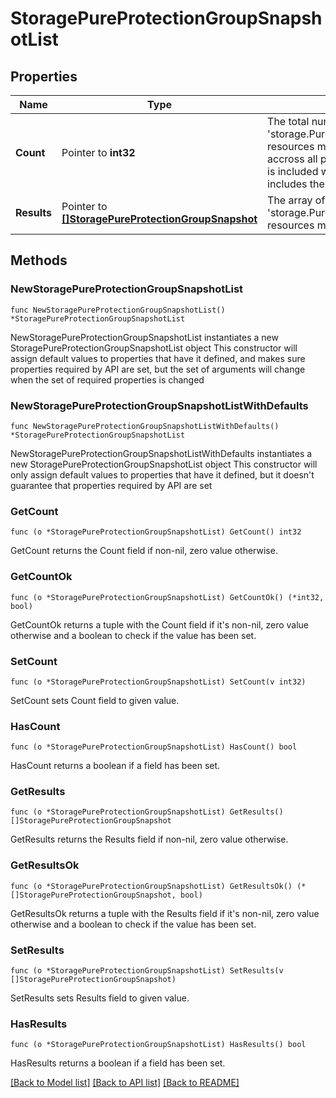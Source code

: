 # StoragePureProtectionGroupSnapshotList

## Properties

Name | Type | Description | Notes
------------ | ------------- | ------------- | -------------
**Count** | Pointer to **int32** | The total number of &#39;storage.PureProtectionGroupSnapshot&#39; resources matching the request, accross all pages. The &#39;Count&#39; attribute is included when the HTTP GET request includes the &#39;$inlinecount&#39; parameter. | [optional] 
**Results** | Pointer to [**[]StoragePureProtectionGroupSnapshot**](storage.PureProtectionGroupSnapshot.md) | The array of &#39;storage.PureProtectionGroupSnapshot&#39; resources matching the request. | [optional] 

## Methods

### NewStoragePureProtectionGroupSnapshotList

`func NewStoragePureProtectionGroupSnapshotList() *StoragePureProtectionGroupSnapshotList`

NewStoragePureProtectionGroupSnapshotList instantiates a new StoragePureProtectionGroupSnapshotList object
This constructor will assign default values to properties that have it defined,
and makes sure properties required by API are set, but the set of arguments
will change when the set of required properties is changed

### NewStoragePureProtectionGroupSnapshotListWithDefaults

`func NewStoragePureProtectionGroupSnapshotListWithDefaults() *StoragePureProtectionGroupSnapshotList`

NewStoragePureProtectionGroupSnapshotListWithDefaults instantiates a new StoragePureProtectionGroupSnapshotList object
This constructor will only assign default values to properties that have it defined,
but it doesn't guarantee that properties required by API are set

### GetCount

`func (o *StoragePureProtectionGroupSnapshotList) GetCount() int32`

GetCount returns the Count field if non-nil, zero value otherwise.

### GetCountOk

`func (o *StoragePureProtectionGroupSnapshotList) GetCountOk() (*int32, bool)`

GetCountOk returns a tuple with the Count field if it's non-nil, zero value otherwise
and a boolean to check if the value has been set.

### SetCount

`func (o *StoragePureProtectionGroupSnapshotList) SetCount(v int32)`

SetCount sets Count field to given value.

### HasCount

`func (o *StoragePureProtectionGroupSnapshotList) HasCount() bool`

HasCount returns a boolean if a field has been set.

### GetResults

`func (o *StoragePureProtectionGroupSnapshotList) GetResults() []StoragePureProtectionGroupSnapshot`

GetResults returns the Results field if non-nil, zero value otherwise.

### GetResultsOk

`func (o *StoragePureProtectionGroupSnapshotList) GetResultsOk() (*[]StoragePureProtectionGroupSnapshot, bool)`

GetResultsOk returns a tuple with the Results field if it's non-nil, zero value otherwise
and a boolean to check if the value has been set.

### SetResults

`func (o *StoragePureProtectionGroupSnapshotList) SetResults(v []StoragePureProtectionGroupSnapshot)`

SetResults sets Results field to given value.

### HasResults

`func (o *StoragePureProtectionGroupSnapshotList) HasResults() bool`

HasResults returns a boolean if a field has been set.


[[Back to Model list]](../README.md#documentation-for-models) [[Back to API list]](../README.md#documentation-for-api-endpoints) [[Back to README]](../README.md)


